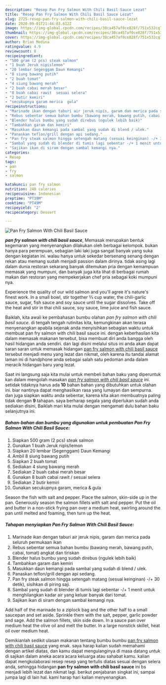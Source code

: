 ```yaml
---
description: "Resep Pan Fry Salmon With Chili Basil Sauce Lezat"
title: "Resep Pan Fry Salmon With Chili Basil Sauce Lezat"
slug: 2725-resep-pan-fry-salmon-with-chili-basil-sauce-lezat
date: 2020-09-01T21:44:03.612Z
image: https://img-global.cpcdn.com/recipes/38ca457af0ce828f/751x532cq70/pan-fry-salmon-with-chili-basil-sauce-foto-resep-utama.jpg
thumbnail: https://img-global.cpcdn.com/recipes/38ca457af0ce828f/751x532cq70/pan-fry-salmon-with-chili-basil-sauce-foto-resep-utama.jpg
cover: https://img-global.cpcdn.com/recipes/38ca457af0ce828f/751x532cq70/pan-fry-salmon-with-chili-basil-sauce-foto-resep-utama.jpg
author: Brian Medina
ratingvalue: 4.9
reviewcount: 8
recipeingredient:
- "500 gram (2 pcs) steak salmon"
- "1 buah Jeruk nipislemon"
- "20 lembar Segenggam Daun Kemangi"
- "8 siung bawang putih"
- "2 buah tomat"
- "4 siung bawang merah"
- "2 buah cabai merah besar"
- "8 buah cabai rawit  sesuai selera"
- "2 butir kemiri"
- "secukupnya garam merica  gula"
recipeinstructions:
- "Marinade ikan dengan taburi air jeruk nipis, garam dan merica pada seluruh permukaan ikan"
- "Rebus sebentar semua bahan bumbu (bawang merah, bawang putih, cabai, tomat) angkat dan tiriskan"
- "Blender halus bumbu yang sudah direbus (ngulek lebih baik)"
- "Tambahkan garam dan kemiri"
- "Masukkan daun kemangi pada sambal yang sudah di blend / ulek."
- "Panaskan teflon/grill dengan api sedang."
- "Pan fry steak salmon hingga setengah matang (sesuai keinginan) -/+ 30 detik), sisihkan di piring saji."
- "Sambal yang sudah di blender di tumis lagi sebentar -/+ 1 menit untuk menghilangkan kadar air yang keluar banyak dari tomat."
- "Sajikan ikan di siram dengan sambal kemangi nya."
categories:
- Resep
tags:
- pan
- fry
- salmon

katakunci: pan fry salmon 
nutrition: 240 calories
recipecuisine: Indonesian
preptime: "PT39M"
cooktime: "PT49M"
recipeyield: "2"
recipecategory: Dessert

---
```



![Pan Fry Salmon With Chili Basil Sauce](https://img-global.cpcdn.com/recipes/38ca457af0ce828f/751x532cq70/pan-fry-salmon-with-chili-basil-sauce-foto-resep-utama.jpg)

<b><i>pan fry salmon with chili basil sauce</i></b>, Memasak merupakan bentuk kegemaran yang menyenangkan dilakukan oleh berbagai kelompok. bukan hanya para perempuan, sebagian laki laki juga sangat banyak yang suka dengan kegiatan ini. walau hanya untuk sekedar bersenang senang dengan rekan atau memang sudah menjadi passion dalam dirinya. tidak asing lagi dalam dunia restoran sekarang banyak ditemukan pria dengan kemampuan memasak yang mumpuni, dan banyak juga kita lihat di berbagai rumah makan dan restoran yang mempekerjakan chef pria sebagai koki mumpuni nya.

Experience the quality of our wild salmon and you&#39;ll agree it&#39;s nature&#39;s finest work. In a small bowl, stir together ⅔ cup water, the chili-garlic sauce, sugar, fish sauce and soy sauce until the sugar dissolves. Take off the heat and stir in thai chili sauce, soy sauce, lime juice and fish sauce.

Baiklah, kita awali ke pembahasan bumbu olahan <i>pan fry salmon with chili basil sauce</i>. di tengah tengah rutinitas kita, kemungkinan akan terasa menyenangkan apabila sejenak anda menyisihkan sebagian waktu untuk membuat pan fry salmon with chili basil sauce ini. dengan keberhasilan kita dalam memasak makanan tersebut, bisa membuat diri anda bangga oleh hasil hidangan anda sendiri. dan lagi disini melalui situs ini anda akan dapat saran saran untuk memasak hidangan <u>pan fry salmon with chili basil sauce</u> tersebut menjadi menu yang lezat dan nikmat, oleh karena itu tandai alamat laman ini di handphone anda sebagai salah satu pedoman anda dalam meracik hidangan baru yang lezat.


Saat ini langsung saja kita mulai untuk membeli bahan baku yang diperuntuk kan dalam mengolah masakan <u><i>pan fry salmon with chili basil sauce</i></u> ini. setidak tidaknya harus ada <b>10</b> bahan bahan yang dibutuhkan untuk olahan ini. biar nantinya dapat menghasilkan rasa yang lumayan dan sempurna. dan juga siapkan waktu anda sebentar, karena kita akan membuatnya paling tidak dengan <b>9</b> tahapan. saya berharap segala yang diperlukan sudah anda sediakan disini, Baiklah mari kita mulai dengan mengamati dulu bahan baku selanjutnya ini.

<!--inarticleads1-->

##### Bahan-bahan dan bumbu yang digunakan untuk pembuatan Pan Fry Salmon With Chili Basil Sauce:

1. Siapkan 500 gram (2 pcs) steak salmon
1. Gunakan 1 buah Jeruk nipis/lemon
1. Siapkan 20 lembar (Segenggam) Daun Kemangi
1. Ambil 8 siung bawang putih
1. Siapkan 2 buah tomat
1. Sediakan 4 siung bawang merah
1. Sediakan 2 buah cabai merah besar
1. Gunakan 8 buah cabai rawit / sesuai selera
1. Sediakan 2 butir kemiri
1. Gunakan secukupnya garam, merica &amp; gula


Season the fish with salt and pepper. Place the salmon, skin-side up in the pan. Generously season the salmon fillets with salt and pepper. Put the oil and butter in a non-stick frying pan over a medium heat, swirling around the pan until melted and foaming, then turn up the heat. 

<!--inarticleads2-->

##### Tahapan menyiapkan Pan Fry Salmon With Chili Basil Sauce:

1. Marinade ikan dengan taburi air jeruk nipis, garam dan merica pada seluruh permukaan ikan
1. Rebus sebentar semua bahan bumbu (bawang merah, bawang putih, cabai, tomat) angkat dan tiriskan
1. Blender halus bumbu yang sudah direbus (ngulek lebih baik)
1. Tambahkan garam dan kemiri
1. Masukkan daun kemangi pada sambal yang sudah di blend / ulek.
1. Panaskan teflon/grill dengan api sedang.
1. Pan fry steak salmon hingga setengah matang (sesuai keinginan) -/+ 30 detik), sisihkan di piring saji.
1. Sambal yang sudah di blender di tumis lagi sebentar -/+ 1 menit untuk menghilangkan kadar air yang keluar banyak dari tomat.
1. Sajikan ikan di siram dengan sambal kemangi nya.


Add half of the marinade to a ziplock bag and the other half to a small saucepan and set aside. Sprinkle them with the salt, pepper, garlic powder and sage. Add the salmon fillets, skin side down. In a sauce pan over medium heat the olive oil and melt the butter. In a large nonstick skillet, heat oil over medium heat. 

Demikianlah sedikit ulasan makanan tentang bumbu bumbu <u>pan fry salmon with chili basil sauce</u> yang enak. saya harap kalian sudah memahami dengan artikel diatas, dan kamu dapat mengulanginya di masa datang untuk di sajikan dalam aneka acara acara keluarga atau sahabat kamu. kalian dapat mengkolaborasi resep resep yang tertulis diatas sesuai dengan selera anda, sehingga hidangan <b>pan fry salmon with chili basil sauce</b> ini bs menjadi lebih lezat dan nikmat lagi. berikut penjabaran singkat ini, sampai jumpa lagi di lain hal. kami harap hari kalian menyenangkan.
